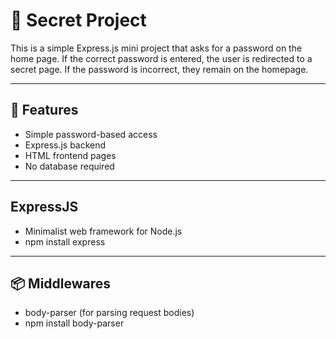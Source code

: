 # 🔐 Secret Project

This is a simple Express.js mini project that asks for a password on the home page. If the correct password is entered, the user is redirected to a secret page. If the password is incorrect, they remain on the homepage.

---

## 🚀 Features

- Simple password-based access
- Express.js backend
- HTML frontend pages
- No database required

---

## ExpressJS
- Minimalist web framework for Node.js
- npm install express
---
## 📦 Middlewares
- body-parser (for parsing request bodies)
- npm install body-parser

